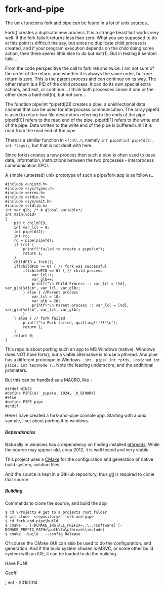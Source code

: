 # fork-and-pipe

The unix functions fork and pipe can be found in a lot of unix sources...

Fork() creates a duplicate new process. It is a strange beast but works very well. If the fork fails it returns less than zero. What you are supposed to do at this point is difficult the say, but since no duplicate child process is created, and if your program execution depends on the child doing some action, then there seems little else to do but exit(1). But in testing it seldom fails...

From the code perspecitive the call to fork returns twice. I am not sure of the order of the return, and whether it is always the same order, but one return is zero. This is the parent process and can continue on its way. The other return is a PID of the child process. It can do its own special extra actions, and exit, or continue... I think both processes cease if one or the other does a hard exit(n), but not sure...

The function pipe(int *pipefd[2]) creates a pipe, a unidirectional data channel that can be used for interprocess communication. The array pipefd is used to return two file descriptors referring to the ends of the pipe. pipefd[0] refers to the read end of the pipe. pipefd[1] refers to the write end of the pipe. Data written to the write end of the pipe is buffered until it is read from the read end of the pipe.

There is a similiar function in `<fcntl.h`, namely `int pipe2(int pipefd[2], int flags);`, but that is not dealt with here.

Since fork() creates a new process then such a pipe is often used to pass data, information, instructions between the two processes - interprocess communication (IPC).

A simple (untested) unix prototype of such a pipe/fork app is as follows...

```
#include <unistd.h>
#include <sys/types.h>
#include <errno.h>
#include <stdio.h>
#include <sys/wait.h>
#include <stdlib.h>
int var_glb; /* A global variable*/
int main(void)
{
    pid_t childPID;
    int var_lcl = 0;
    int pipefd[2];
    int rc;
    rc = pipe(pipefd);
    if (rc) {
        printf("failed to create a pipe!\n");
        return 1;
    }
    childPID = fork();
    if(childPID >= 0) { // fork was successful
        if(childPID == 0) { // child process
            var_lcl++;
            var_glb++;
            printf("\n Child Process :: var_lcl = [%d], var_glb[%d]\n", var_lcl, var_glb);
        } else { //Parent process
            var_lcl = 10;
            var_glb = 20;
            printf("\n Parent process :: var_lcl = [%d], var_glb[%d]\n", var_lcl, var_glb);
        }
    } else { // fork failed
        printf("\n Fork failed, quitting!!!!!!\n");
        return 1;
    }
    return 0;
}
```

This repo is about porting such an app to MS Windows (native). Windows does NOT have fork(), but a viable alternative is to use a pthread. And pipe has a different prototype in Windows - `int _pipe( int *pfds, unsigned int psize, int textmode );`. Note the leading underscore, and the additional pramaters. 

But this can be handled as a MACRO, like -

```
#ifdef WIN32
#define PIPE(a) _pipe(a, 1024, _O_BINARY)
#else
#define PIPE pipe
#endif
```

Here I have created a fork-and-pipe console app. Starting with a unix sample, I set about porting it to windows.

##### Dependencies

Naturally in windows has a dependency on finding installed [pthreads](https://www.sourceware.org/pthreads-win32/). While the source may appear old, circa 2012, it is well tested and very stable.

This project uses a [CMake](https://cmake.org/download/) for the configuration and generation of native build system, solution files.

And the source is kept in a GitHub repository, thus [git](https://git-scm.com/download/win) is required to clone that source.

##### Building

Commands to clone the source, and build the app 

```
$ cd \Projects # get to a projects root folder
$ git clone `<repository>` fork-and-pipe
$ cd fork-and-pipe\build
$ cmake .. [-DCMAKE_INSTALL_PREFIX=..\..\software] [-DCMAKE_PREFIX_PATH=\path\to\pthreads\include]
$ cmake --build . --config Release
```

Of course the CMake GUI can also be used to do the configuration, and generation. And if the build system chosen is MSVC, or some other build system with an IDE, it can be loaded to do the building.

Have FUN!

Geoff.

; eof - 20151014
